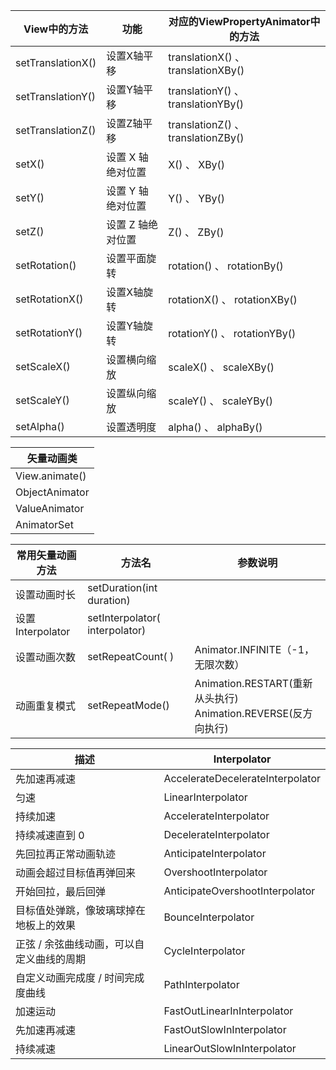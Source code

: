 | View中的方法  | 功能 |对应的ViewPropertyAnimator中的方法|
| ------------- | ------------- | ------------- |
| setTranslationX()  | 设置X轴平移 |  translationX() 、 translationXBy() |
| setTranslationY()  | 设置Y轴平移 |  translationY() 、 translationYBy() |
| setTranslationZ()  | 设置Z轴平移 |  translationZ() 、 translationZBy() |
| setX()  | 设置 X 轴绝对位置 |  X() 、 XBy() |
| setY()  | 设置 Y 轴绝对位置 |  Y() 、 YBy() |
| setZ()  | 设置 Z 轴绝对位置 |  Z() 、 ZBy() |
| setRotation()  | 设置平面旋转 |  rotation() 、 rotationBy() |
| setRotationX()  | 设置X轴旋转 |  rotationX() 、 rotationXBy() |
| setRotationY()  | 设置Y轴旋转 |  rotationY() 、 rotationYBy() |
| setScaleX()  | 设置横向缩放 |  scaleX() 、 scaleXBy() |
| setScaleY()  | 设置纵向缩放 |  scaleY() 、 scaleYBy() |
| setAlpha()  | 设置透明度 |  alpha() 、 alphaBy() |


| 矢量动画类|
| ------------- |
| View.animate()|
| ObjectAnimator|
| ValueAnimator |
| AnimatorSet   |


| 常用矢量动画方法| 方法名 | 参数说明 |
| ------------- | ------------- |------------- |
| 设置动画时长| setDuration(int duration)|
|  设置Interpolator|setInterpolator( interpolator)|
|  设置动画次数|setRepeatCount( )|Animator.INFINITE（-1，无限次数）|
|  动画重复模式|setRepeatMode()|Animation.RESTART(重新从头执行)<br>Animation.REVERSE(反方向执行)|

| 描述 | Interpolator |
| ------------- | ------------- |
| 先加速再减速| AccelerateDecelerateInterpolator|
| 匀速| LinearInterpolator|
| 持续加速| AccelerateInterpolator|
| 持续减速直到 0| DecelerateInterpolator|
| 先回拉再正常动画轨迹| AnticipateInterpolator|
| 动画会超过目标值再弹回来| OvershootInterpolator|
| 开始回拉，最后回弹| AnticipateOvershootInterpolator|
| 目标值处弹跳，像玻璃球掉在地板上的效果| BounceInterpolator|
| 正弦 / 余弦曲线动画，可以自定义曲线的周期| CycleInterpolator|
| 自定义动画完成度 / 时间完成度曲线| PathInterpolator|
| 加速运动| FastOutLinearInInterpolator|
| 先加速再减速| FastOutSlowInInterpolator|
| 持续减速| LinearOutSlowInInterpolator|

